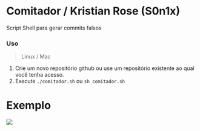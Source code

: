 # Comitador / Kristian Rose (S0n1x)
Script Shell para gerar commits falsos

### Uso

> Linux / Mac 
1. Crie um novo repositório github ou use um repositório existente ao qual você tenha acesso.
2. Execute ```./comitador.sh``` ou ```sh comitador.sh```

# Exemplo
<img src="https://media.discordapp.net/attachments/744643108351770726/804801356865994762/unknown.png">
